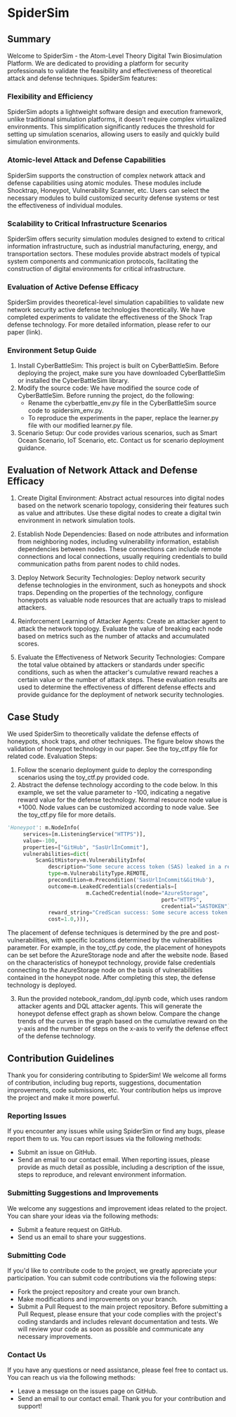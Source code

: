 # SpiderSim
## Summary
Welcome to SpiderSim - the Atom-Level Theory Digital Twin Biosimulation Platform. We are dedicated to providing a platform for security professionals to validate the feasibility and effectiveness of theoretical attack and defense techniques. SpiderSim features:

### Flexibility and Efficiency
SpiderSim adopts a lightweight software design and execution framework, unlike traditional simulation platforms, it doesn't require complex virtualized environments. This simplification significantly reduces the threshold for setting up simulation scenarios, allowing users to easily and quickly build simulation environments.

### Atomic-level Attack and Defense Capabilities
SpiderSim supports the construction of complex network attack and defense capabilities using atomic modules. These modules include Shocktrap, Honeypot, Vulnerability Scanner, etc. Users can select the necessary modules to build customized security defense systems or test the effectiveness of individual modules.

### Scalability to Critical Infrastructure Scenarios
SpiderSim offers security simulation modules designed to extend to critical information infrastructure, such as industrial manufacturing, energy, and transportation sectors. These modules provide abstract models of typical system components and communication protocols, facilitating the construction of digital environments for critical infrastructure.

### Evaluation of Active Defense Efficacy
SpiderSim provides theoretical-level simulation capabilities to validate new network security active defense technologies theoretically. We have completed experiments to validate the effectiveness of the Shock Trap defense technology. For more detailed information, please refer to our paper (link).

### Environment Setup Guide
1. Install CyberBattleSim:
   This project is built on CyberBattleSim. Before deploying the project, make sure you have downloaded CyberBattleSim or installed the CyberBattleSim library.
2. Modify the source code:
   We have modified the source code of CyberBattleSim. Before running the project, do the following:
   - Rename the cyberbattle_env.py file in the CyberBattleSim source code to spidersim_env.py.
   - To reproduce the experiments in the paper, replace the learner.py file with our modified learner.py file.
3. Scenario Setup:
   Our code provides various scenarios, such as Smart Ocean Scenario, IoT Scenario, etc. Contact us for scenario deployment guidance.

## Evaluation of Network Attack and Defense Efficacy
1. Create Digital Environment: Abstract actual resources into digital nodes based on the network scenario topology, considering their features such as value and attributes. Use these digital nodes to create a digital twin environment in network simulation tools.

2. Establish Node Dependencies: Based on node attributes and information from neighboring nodes, including vulnerability information, establish dependencies between nodes. These connections can include remote connections and local connections, usually requiring credentials to build communication paths from parent nodes to child nodes.

3. Deploy Network Security Technologies: Deploy network security defense technologies in the environment, such as honeypots and shock traps. Depending on the properties of the technology, configure honeypots as valuable node resources that are actually traps to mislead attackers.

4. Reinforcement Learning of Attacker Agents: Create an attacker agent to attack the network topology. Evaluate the value of breaking each node based on metrics such as the number of attacks and accumulated scores.

5. Evaluate the Effectiveness of Network Security Technologies: Compare the total value obtained by attackers or standards under specific conditions, such as when the attacker's cumulative reward reaches a certain value or the number of attack steps. These evaluation results are used to determine the effectiveness of different defense effects and provide guidance for the deployment of network security technologies.

## Case Study
We used SpiderSim to theoretically validate the defense effects of honeypots, shock traps, and other techniques. The figure below shows the validation of honeypot technology in our paper. See the toy_ctf.py file for related code.
Evaluation Steps:
1. Follow the scenario deployment guide to deploy the corresponding scenarios using the toy_ctf.py provided code.
2. Abstract the defense technology according to the code below. In this example, we set the value parameter to -100, indicating a negative reward value for the defense technology. Normal resource node value is +1000. Node values can be customized according to node value. See the toy_ctf.py file for more details.

```python
'Honeypot': m.NodeInfo(
     services=[m.ListeningService("HTTPS")],
     value=-100,
     properties=["GitHub", "SasUrlInCommit"],
     vulnerabilities=dict(
         ScanGitHistory=m.VulnerabilityInfo(
             description="Some secure access token (SAS) leaked in a reverted git commit",
             type=m.VulnerabilityType.REMOTE,
             precondition=m.Precondition('SasUrlInCommit&GitHub'),
             outcome=m.LeakedCredentials(credentials=[
                         m.CachedCredential(node="AzureStorage",
                                                 port="HTTPS",
                                                 credential="SASTOKEN")]), # error credentials
             reward_string="CredScan success: Some secure access token (SAS) was leaked in a reverted git commit",
             cost=1.0,))),
```
The placement of defense techniques is determined by the pre and post-vulnerabilities, with specific locations determined by the vulnerabilities parameter. For example, in the toy_ctf.py code, the placement of honeypots can be set before the AzureStorage node and after the website node. Based on the characteristics of honeypot technology, provide false credentials connecting to the AzureStorage node on the basis of vulnerabilities contained in the honeypot node. After completing this step, the defense technology is deployed.

3. Run the provided notebook_random_dql.ipynb code, which uses random attacker agents and DQL attacker agents. This will generate the honeypot defense effect graph as shown below. Compare the change trends of the curves in the graph based on the cumulative reward on the y-axis and the number of steps on the x-axis to verify the defense effect of the defense technology.

## Contribution Guidelines
Thank you for considering contributing to SpiderSim! We welcome all forms of contribution, including bug reports, suggestions, documentation improvements, code submissions, etc. Your contribution helps us improve the project and make it more powerful.

### Reporting Issues
If you encounter any issues while using SpiderSim or find any bugs, please report them to us. You can report issues via the following methods:
- Submit an issue on GitHub.
- Send an email to our contact email.
When reporting issues, please provide as much detail as possible, including a description of the issue, steps to reproduce, and relevant environment information.

### Submitting Suggestions and Improvements
We welcome any suggestions and improvement ideas related to the project. You can share your ideas via the following methods:
- Submit a feature request on GitHub.
- Send us an email to share your suggestions.

### Submitting Code
If you'd like to contribute code to the project, we greatly appreciate your participation. You can submit code contributions via the following steps:
- Fork the project repository and create your own branch.
- Make modifications and improvements on your branch.
- Submit a Pull Request to the main project repository.
Before submitting a Pull Request, please ensure that your code complies with the project's coding standards and includes relevant documentation and tests. We will review your code as soon as possible and communicate any necessary improvements.

### Contact Us
If you have any questions or need assistance, please feel free to contact us. You can reach us via the following methods:

- Leave a message on the issues page on GitHub.
- Send an email to our contact email.
Thank you for your contribution and support!
